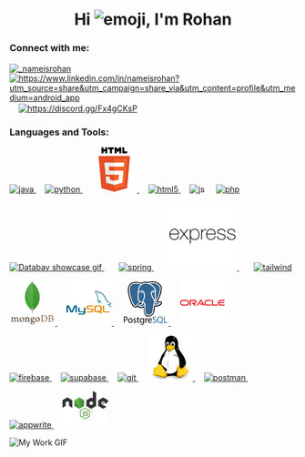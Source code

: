 <h1 align="center">Hi <img src="https://github.com/user-attachments/assets/76681f4d-7db8-4eea-b2d5-e67893f63eed" alt="emoji" width="50" />, I'm Rohan</h1>

<h3 align="left">Connect with me:</h3>
<p align="left">
  <a href="https://twitter.com/_nameisrohan" target="blank"><img align="center" src="https://raw.githubusercontent.com/rahuldkjain/github-profile-readme-generator/master/src/images/icons/Social/twitter.svg" alt="_nameisrohan" width="40" /></a>&nbsp;&nbsp;&nbsp;
  <a href="https://linkedin.com/in/https://www.linkedin.com/in/nameisrohan?utm_source=share&utm_campaign=share_via&utm_content=profile&utm_medium=android_app" target="blank"><img align="center" src="https://raw.githubusercontent.com/rahuldkjain/github-profile-readme-generator/master/src/images/icons/Social/linked-in-alt.svg" alt="https://www.linkedin.com/in/nameisrohan?utm_source=share&utm_campaign=share_via&utm_content=profile&utm_medium=android_app" width="40" /></a>&nbsp;&nbsp;&nbsp;
  <a href="https://discord.gg/https://discord.gg/Fx4gCKsP" target="blank"><img align="center" src="https://raw.githubusercontent.com/rahuldkjain/github-profile-readme-generator/master/src/images/icons/Social/discord.svg" alt="https://discord.gg/Fx4gCKsP" width="40" /></a>&nbsp;&nbsp;&nbsp;
</p>

<h3 align="left">Languages and Tools:</h3>


<p align="left">
  <a href="https://www.java.com" target="_blank" rel="noreferrer">
    <img src="https://github.com/user-attachments/assets/d701913e-4b06-4d92-8a36-d4470b6ce886" alt="java" width="100" height="100"/>
  </a>&nbsp;&nbsp;&nbsp;
  <a href="https://www.python.org" target="_blank" rel="noreferrer">
    <img src="https://github.com/user-attachments/assets/64144696-e6fd-4107-9133-686dd7a91c73" alt="python" width="70" height="70"/>
  </a>&nbsp;&nbsp;&nbsp;
  <a href="https://www.w3.org/html/" target="_blank" rel="noreferrer">
    <img src="https://raw.githubusercontent.com/devicons/devicon/master/icons/html5/html5-original-wordmark.svg" alt="html5" width="80"/>
  </a>&nbsp;&nbsp;&nbsp;
   <a href="https://www.w3.org/css/" target="_blank" rel="noreferrer">
    <img src="https://cdn.iconscout.com/icon/free/png-256/free-css3-logo-icon-download-in-svg-png-gif-file-formats--css-wordmark-programming-langugae-language-pack-logos-icons-1175238.png" alt="html5" width="80"/>
  </a>&nbsp;&nbsp;&nbsp;
  <a><img src="https://github.com/user-attachments/assets/4de9867a-0e5d-4e4d-9e9b-364804632790" alt="js" width="70" height="70"/>
  </a>&nbsp;&nbsp;&nbsp;
  <a href="https://www.php.net" target="_blank" rel="noreferrer">
    <img src="https://media0.giphy.com/media/rp4930yjtZGwOjlpq0/200.gif?cid=6c09b952ysvhza8v5d245an2acl1pcfy1p634okvi9es85hi&ep=v1_gifs_search&rid=200.gif&ct=g" alt="php" width="110"/>
  </a>
</p>




<p align="left">
  <a href="https://reactjs.org/" target="_blank" rel="noreferrer" style="margin-right: 10px;">
  <img src="https://github.com/user-attachments/assets/cf39aae9-873b-4302-b441-3ebcc0edd46f" alt="Databay showcase gif" title="Databay showcase gif" width="110"/>
  </a>&nbsp;&nbsp;&nbsp;
  <a href="https://spring.io/" target="_blank" rel="noreferrer" style="margin-right: 10px;">
    <img src="https://img.icons8.com/?size=512&id=90519&format=png" alt="spring" width="80"/>
  </a>&nbsp;&nbsp;&nbsp;
  <a href="https://expressjs.com" target="_blank" rel="noreferrer" style="margin-right: 10px;">
    <img src="https://raw.githubusercontent.com/devicons/devicon/master/icons/express/express-original-wordmark.svg" alt="express" width="120"/>
  </a>&nbsp;&nbsp;&nbsp;
  <a href="https://tailwindcss.com/" target="_blank" rel="noreferrer">
    <img src="https://static-00.iconduck.com/assets.00/tailwind-css-icon-2048x1229-u8dzt4uh.png" alt="tailwind" width="100" />
  </a>
</p>



<p align="left">
  <a href="https://www.mongodb.com/" target="_blank" rel="noreferrer">
    <img src="https://raw.githubusercontent.com/devicons/devicon/master/icons/mongodb/mongodb-original-wordmark.svg" alt="mongodb" width="80" />
  </a>&nbsp;&nbsp;&nbsp;
  <a href="https://www.mysql.com/" target="_blank" rel="noreferrer">
    <img src="https://raw.githubusercontent.com/devicons/devicon/master/icons/mysql/mysql-original-wordmark.svg" alt="mysql" width="80"  />
  </a>&nbsp;&nbsp;&nbsp;
  <a href="https://www.postgresql.org" target="_blank" rel="noreferrer">
    <img src="https://raw.githubusercontent.com/devicons/devicon/master/icons/postgresql/postgresql-original-wordmark.svg" alt="postgresql" width="80"  />
  </a>&nbsp;&nbsp;&nbsp;
  <a href="https://www.oracle.com/" target="_blank" rel="noreferrer">
    <img src="https://raw.githubusercontent.com/devicons/devicon/master/icons/oracle/oracle-original.svg" alt="oracle" width="80"  />
  </a>
</p>


<p align="left">
  <a href="https://firebase.google.com/" target="_blank" rel="noreferrer">
    <img src="https://www.vectorlogo.zone/logos/firebase/firebase-icon.svg" alt="firebase" width="80"/>
  </a>&nbsp;&nbsp;&nbsp;
   <a href="https://supabase.com/docs/guides/getting-started" target="_blank" rel="noreferrer">
    <img src="https://pipedream.com/s.v0/app_1dBhP3/logo/96" alt="supabase" width="80"/>
  </a>&nbsp;&nbsp;&nbsp;
  <a href="https://git-scm.com/" target="_blank" rel="noreferrer">
    <img src="https://www.vectorlogo.zone/logos/git-scm/git-scm-icon.svg" alt="git" width="80" />
  </a>&nbsp;&nbsp;&nbsp;
  <a href="https://www.linux.org/" target="_blank" rel="noreferrer">
    <img src="https://raw.githubusercontent.com/devicons/devicon/master/icons/linux/linux-original.svg" alt="linux" width="80"/>
  </a>&nbsp;&nbsp;&nbsp;
  <a href="https://postman.com" target="_blank" rel="noreferrer">
    <img src="https://www.vectorlogo.zone/logos/getpostman/getpostman-icon.svg" alt="postman" width="80" />
  </a>&nbsp;&nbsp;&nbsp;
  <a href="https://appwrite.io" target="_blank" rel="noreferrer">
    <img src="https://www.vectorlogo.zone/logos/appwriteio/appwriteio-icon.svg" alt="appwrite" width="80"/>
  </a>&nbsp;&nbsp;&nbsp;
  <a href="https://nodejs.org" target="_blank" rel="noreferrer">
    <img src="https://raw.githubusercontent.com/devicons/devicon/master/icons/nodejs/nodejs-original-wordmark.svg" alt="nodejs" width="80" />
  </a>
</p>

  <img src="https://raw.githubusercontent.com/gist/Prince-Shivaram/106aa0f37f016eda7ec65de5acb90471/raw/760aff1fe331f8a445d4573aa88fd2ec16e72b83/My-work.gif" alt="My Work GIF" width="1000"/>


